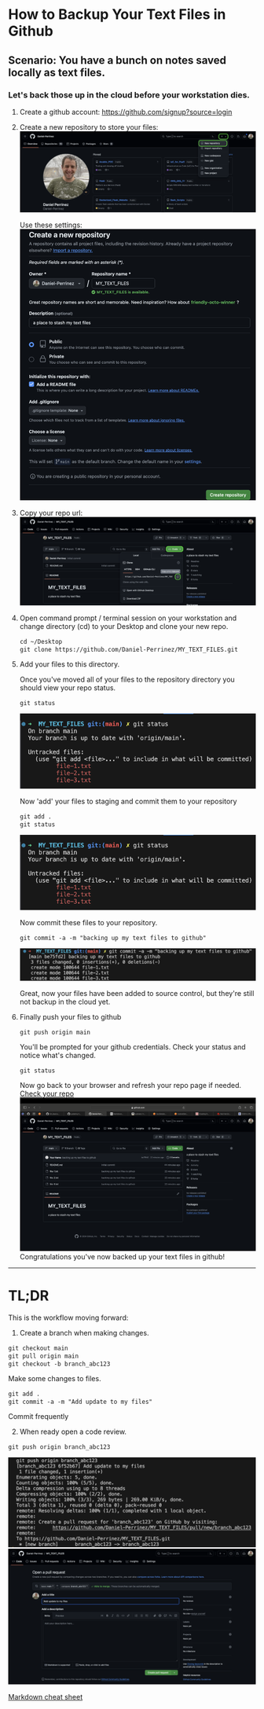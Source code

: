# How to Backup Your Text Files in Github
## Scenario: You have a bunch on notes saved locally as text files.
### Let's back those up in the cloud before your workstation dies.

1. Create a github account: 
    https://github.com/signup?source=login

2. Create a new repository to store your files:
    ![Create a new repository to store your files](img/create-new-repo-1.png)

    Use these settings:
    ![Create a new repository to store your files](img/create-new-repo-2.png)

3. Copy your repo url:
    ![Copy your repo url](img/copy-repo-url.png)

4. Open command prompt / terminal session on your workstation and
    change directory (cd) to your Desktop and clone your new repo.
    ```
    cd ~/Desktop
    git clone https://github.com/Daniel-Perrinez/MY_TEXT_FILES.git
    ```

5. Add your files to this directory.

    Once you've moved all of your files to the repository directory you should view your repo status.
    ```
    git status
    ```
    ![Copy your repo url](img/git-status.png)

    Now 'add' your files to staging and commit them to your repository
    ```
    git add .
    git status
    ```
    ![Copy your repo url](img/git-status.png)

    Now commit these files to your repository.
    ```
    git commit -a -m "backing up my text files to github"
    ```
    ![Copy your repo url](img/git-commit.png)
    
    Great, now your files have been added to source control, but they're still not backup in the cloud yet.

6. Finally push your files to github
    ```
    git push origin main
    ```
    You'll be prompted for your github credentials.
    Check your status and notice what's changed.
    ```
    git status
    ```

    Now go back to your browser and refresh your repo page if needed.
    [Check your repo](https://github.com/Daniel-Perrinez/MY_TEXT_FILES)
    ![Copy your repo url](img/check-your-repo.png)
    Congratulations you've now backed up your text files in github!

--- 
# TL;DR

This is the workflow moving forward:

1. Create a branch when making changes.
```
git checkout main
git pull origin main
git checkout -b branch_abc123
```

Make some changes to files.
```
git add .
git commit -a -m "Add update to my files"
```
Commit frequently

2. When ready open a code review.
```
git push origin branch_abc123
```
![Copy your repo url](img/open-pr-1.png)
![Copy your repo url](img/open-pr-2.png)






[Markdown cheat sheet](https://www.markdownguide.org/cheat-sheet/)